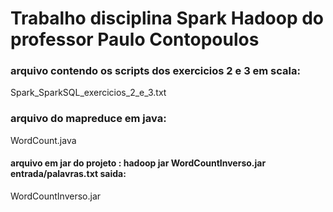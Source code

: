# Trabalho disciplina Spark Hadoop do professor Paulo Contopoulos



### arquivo contendo os scripts dos exercicios 2 e 3 em scala:
Spark_SparkSQL_exercicios_2_e_3.txt


### arquivo do mapreduce em java:
WordCount.java



#### arquivo em jar do projeto : hadoop jar WordCountInverso.jar entrada/palavras.txt saida:
WordCountInverso.jar
